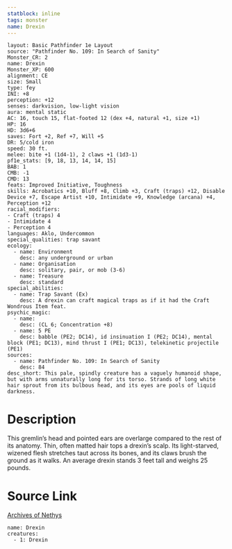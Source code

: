 ```yaml
---
statblock: inline
tags: monster
name: Drexin
---
```

```statblock
layout: Basic Pathfinder 1e Layout
source: "Pathfinder No. 109: In Search of Sanity"
Monster_CR: 2
name: Drexin
Monster_XP: 600
alignment: CE
size: Small
type: fey
INI: +8
perception: +12
senses: darkvision, low-light vision
aura: mental static
AC: 16, touch 15, flat-footed 12 (dex +4, natural +1, size +1)
HP: 16
HD: 3d6+6
saves: Fort +2, Ref +7, Will +5
DR: 5/cold iron
speed: 30 ft.
melee: bite +1 (1d4-1), 2 claws +1 (1d3-1)
pf1e_stats: [9, 18, 13, 14, 14, 15]
BAB: 1
CMB: -1
CMD: 13
feats: Improved Initiative, Toughness
skills: Acrobatics +10, Bluff +8, Climb +3, Craft (traps) +12, Disable Device +7, Escape Artist +10, Intimidate +9, Knowledge (arcana) +4, Perception +12
racial_modifiers:
- Craft (traps) 4
- Intimidate 4
- Perception 4
languages: Aklo, Undercommon
special_qualities: trap savant
ecology:
  - name: Environment
    desc: any underground or urban
  - name: Organisation
    desc: solitary, pair, or mob (3-6)
  - name: Treasure
    desc: standard
special_abilities:
  - name: Trap Savant (Ex)
    desc: A drexin can craft magical traps as if it had the Craft Wondrous Item feat.
psychic_magic:
  - name:
    desc: (CL 6; Concentration +8)
  - name: 5 PE
    desc: babble (PE2; DC14), id insinuation I (PE2; DC14), mental block (PE1; DC13), mind thrust I (PE1; DC13), telekinetic projectile (PE1)
sources:
  - name: Pathfinder No. 109: In Search of Sanity
    desc: 84
desc_short: This pale, spindly creature has a vaguely humanoid shape, but with arms unnaturally long for its torso. Strands of long white hair sprout from its bulbous head, and its eyes are pools of liquid darkness.
```
# Description
This gremlin’s head and pointed ears are overlarge compared to the rest of its anatomy. Thin, often matted hair tops a drexin’s scalp. Its light-starved, wizened flesh stretches taut across its bones, and its claws brush the ground as it walks. An average drexin stands 3 feet tall and weighs 25 pounds.
# Source Link
[Archives of Nethys](https://aonprd.com/MonsterDisplay.aspx?ItemName=Drexin)
```encounter-table
name: Drexin
creatures:
  - 1: Drexin
```
